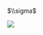 $\\sigma$

![](https://www.nta.go.jp/tmp/a1f47169-8128-45d2-889b-d84f44318ecc/images/20a3495b3802cfed7ba84d04af42ada5bd022795c4b4bc253174ff339ec9d5e7.jpg)